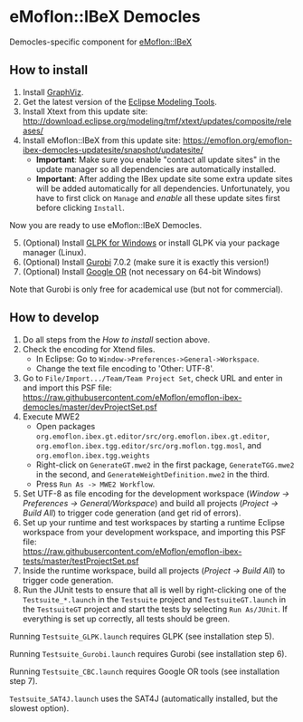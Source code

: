 # eMoflon::IBeX Democles
Democles-specific component for [eMoflon::IBeX](https://github.com/eMoflon/emoflon-ibex)

## How to install
1. Install [GraphViz](http://www.graphviz.org/download/).
2. Get the latest version of the [Eclipse Modeling Tools](https://www.eclipse.org/downloads/packages/).
3. Install Xtext from this update site:
	http://download.eclipse.org/modeling/tmf/xtext/updates/composite/releases/
4. Install eMoflon::IBeX from this update site:
	https://emoflon.org/emoflon-ibex-democles-updatesite/snapshot/updatesite/
    - **Important**: Make sure you enable "contact all update sites" in the update manager
		so all dependencies are automatically installed.
    - **Important**: After adding the IBex update site some extra update sites
		will be added automatically for all dependencies.
		Unfortunately, you have to first click on `Manage` and *enable* all these update sites first
		before clicking `Install`.

Now you are ready to use eMoflon::IBeX Democles.

5. (Optional) Install [GLPK for Windows](https://sourceforge.net/projects/winglpk/)
	or install GLPK via your package manager (Linux).
6. (Optional) Install [Gurobi](http://www.gurobi.com/downloads/gurobi-optimizer) 7.0.2
	(make sure it is exactly this version!)
7. (Optional) Install [Google OR](https://developers.google.com/optimization/introduction/installing/binary) (not necessary on 64-bit Windows)

Note that Gurobi is only free for academical use (but not for commercial).

## How to develop
1. Do all steps from the *How to install* section above.
2. Check the encoding for Xtend files.
    - In Eclipse: Go to ```Window->Preferences->General->Workspace```.
    - Change the text file encoding to 'Other: UTF-8'.
3. Go to ```File/Import.../Team/Team Project Set```, check URL and enter in and import this PSF file:<br/>
	https://raw.githubusercontent.com/eMoflon/emoflon-ibex-democles/master/devProjectSet.psf
4. Execute MWE2
    - Open packages ```org.emoflon.ibex.gt.editor/src/org.emoflon.ibex.gt.editor```, ```org.emoflon.ibex.tgg.editor/src/org.moflon.tgg.mosl```, and ```org.emoflon.ibex.tgg.weights```
    - Right-click on ```GenerateGT.mwe2``` in the first package, ```GenerateTGG.mwe2``` in the second, and ```GenerateWeightDefinition.mwe2``` in the third.
    - Press ```Run As -> MWE2 Workflow```.
5. Set UTF-8 as file encoding for the development workspace (*Window &rarr; Preferences &rarr; General/Workspace*) and build all projects (*Project &rarr; Build All*) to trigger code generation (and get rid of errors).
6. Set up your runtime and test workspaces by starting a runtime Eclipse workspace
	from your development workspace, and importing this PSF file:<br/>
	https://raw.githubusercontent.com/eMoflon/emoflon-ibex-tests/master/testProjectSet.psf
7. Inside the runtime workspace, build all projects (*Project &rarr; Build All*) to trigger code generation.
8. Run the JUnit tests to ensure that all is well by right-clicking
	one of the ```Testsuite_*.launch``` in the ```Testsuite``` project
	and ```TestsuiteGT.launch``` in the ```TestsuiteGT``` project
	and start the tests by selecting ```Run As/JUnit```.
	If everything is set up correctly, all tests should be green.

Running ```Testsuite_GLPK.launch``` requires GLPK (see installation step 5).
	
Running ```Testsuite_Gurobi.launch``` requires Gurobi (see installation step 6).

Running ```Testsuite_CBC.launch``` requires Google OR tools (see installation step 7).

```Testsuite_SAT4J.launch``` uses the SAT4J (automatically installed, but the slowest option).  
